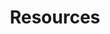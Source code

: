 ---
title: "Resources"
description: "The Resources section of the Wheel of Heaven website offers a curated selection of materials to enhance the understanding of its core topics. It includes a variety of resources such as books, articles, and multimedia content, each carefully chosen to provide deeper insights into the themes explored on the site. This section is designed to support further research and learning for those intrigued by the site's exploration of cosmic connections and humanity's origins."
---